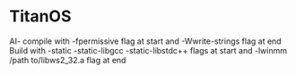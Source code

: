 # TitanOS
AI-
compile with -fpermissive flag at start and -Wwrite-strings flag at end 
Build with -static -static-libgcc -static-libstdc++ flags at start and -lwinmm /path to/libws2_32.a flag at end
